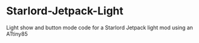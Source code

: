 # Starlord-Jetpack-Light
Light show and button mode code for a Starlord Jetpack light mod using an ATtiny85 
